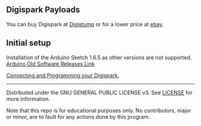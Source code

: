 ## Digispark Payloads

You can buy Digispark at [Digistump](http://digistump.com/products/1) or for a lower price at [ebay](http://www.ebay.com/itm/Digispark-Kickstarter-ATTINY85-Arduino-General-Micro-USB-Development-Board-/221889695650?hash=item33a9a80fa2:g:GdoAAOSwiLdV~BaV).  

## Initial setup

Installation of the Arduino Sketch 1.6.5 as other versions are not supported. [Arduino Old Software Releases Link](https://www.arduino.cc/en/main/OldSoftwareReleases)

[Connecting and Programming your Digispark. ](https://digistump.com/wiki/digispark/tutorials/connecting)

---

Distributed under the GNU GENERAL PUBLIC LICENSE v3. See [LICENSE](https://github.com/kleo/digispark-payloads/blob/master/LICENSE) for more information.

Note that this repo is for educational purposes only. No contributors, major or minor, are to fault for any actions done by this program.

